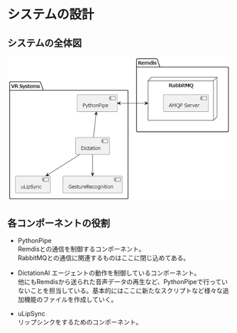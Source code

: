 # システムの設計

## システムの全体図

![alt text](image-25.png)

## 各コンポーネントの役割

- PythonPipe  
  Remdisとの通信を制御するコンポーネント。  
  RabbitMQとの通信に関連するものはここに閉じ込めてある。

- DictationAI
  エージェントの動作を制御しているコンポーネント。  
  他にもRemdisから送られた音声データの再生など、PythonPipeで行っていないことを担当している。基本的にはここに新たなスクリプトなど様々な追加機能のファイルを作成していく。

- uLipSync  
  リップシンクをするためのコンポーネント。  
